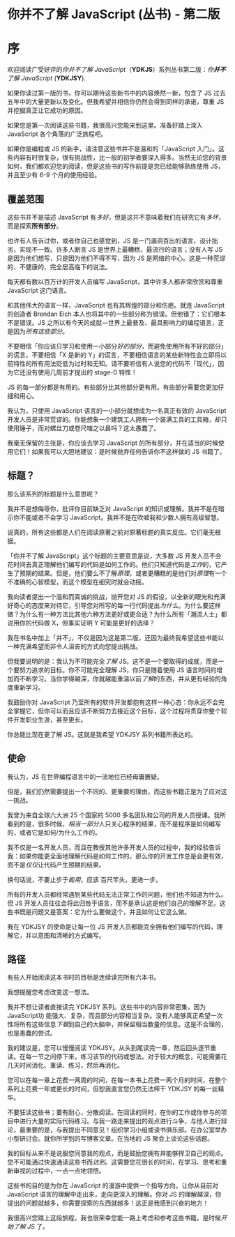 # 你并不了解 JavaScript (丛书) - 第二版
# 序

欢迎阅读广受好评的*你并不了解 JavaScript*（**YDKJS**）系列丛书第二版：*你**并不**了解 JavaScript* (**YDKJSY**).

如果你读过第一版的书，你可以期待这些新书中的内容焕然一新，包含了 JS 过去五年中的大量更新以及变化。但我希望并相信你仍然会得到同样的承诺，尊重 JS并挖掘真正让它成功的原因。

如果您是第一次阅读这些书籍，我很高兴您能来到这里。准备好踏上深入 JavaScript 各个角落的广泛旅程吧。

如果你是编程或 JS 的新手，请注意这些书并不是温和的「JavaScript 入门」。这些内容有时很复杂，很有挑战性，比一般的初学者要深入得多。当然无论您的背景如何，我们都欢迎您的阅读，但是这些书的写作前提是您已经能够熟练使用 JS，并且至少有 6-9 个月的使用经验。

## 覆盖范围

这些书并不是描述 JavaScript 有*多好*，但是这并不意味着我们在研究它有*多坏*，而是探索**所有部分**。

也许有人告诉过你，或者你自己也感觉到，JS 是一门漏洞百出的语言，设计拙劣，实现不一致。许多人断言 JS 是世界上最糟糕、最流行的语言；没有人写 JS 是因为他们想写，只是因为他们不得不写，因为 JS 是网络的中心。这是一种荒谬的、不健康的、完全居高临下的说法。

每天都有数以百万计的开发人员编写 JavaScript，其中许多人都非常欣赏和尊重 JavaScript 这门语言。

和其他伟大的语言一样，JavaScript 也有其辉煌的部分和伤疤。就连 JavaScript 的创造者 Brendan Eich 本人也将其中的一些部分称为错误。但他错了：它们根本不是错误。JS 之所以有今天的成就—世界上最普及、最具影响力的编程语言，正是因为*所有这些部分*。

不要相信「你应该只学习和使用一小部分*好的部分*，而避免使用所有不好的部分」的谎言。不要相信「X 是新的 Y」的谎言，不要相信语言的某些新特性会立即将以前特性的所有用法贬低为过时和无知。请不要听信有人说您的代码不「现代」，因为它还没有使用几周前才提出的 stage-0 特性！

JS 的每一部分都是有用的。有些部分比其他部分更有用。有些部分需要您更加仔细和用心。

我认为，只使用 JavaScript 语言的一小部分就想成为一名真正有效的 JavaScript 开发人员是非常荒谬的。你能想象一个建筑工人拥有一个装满工具的工具箱，却只使用锤子，而对螺丝刀或卷尺嗤之以鼻吗？这太愚蠢了。

我毫无保留的主张是，你应该去学习 JavaScript 的所有部分，并在适当的时候使用它们！如果我可以大胆地建议：是时候抛弃任何告诉你不这样做的 JS 书籍了。

## 标题？

那么该系列的标题是什么意思呢？

我并不是想侮辱你，批评你目前缺乏对 JavaScript 的知识或理解。我并不是在暗示你不能或者不会学习 JavaScript。我并不是在吹嘘我和少数人拥有高级智慧。

说真的，所有这些都是人们在阅读原著之前对原著标题的真实反应。它们毫无根据。

「你并不了解 JavaScript」这个标题的主要意思是说，大多数 JS 开发人员不会花时间去真正理解他们编写的代码是如何工作的。他们只知道代码是*工作*的，它产生了预期的结果。但是，他们要么不了解*原理*，或者更糟糕的是他们对*原理*有一个不准确的心智模型，而这个模型在细究时就会动摇。

我向读者提出一个温和而真诚的挑战，抛开您对 JS 的假设，以全新的眼光和充满好奇心的态度来对待它，引导您对所写的每一行代码提出*为什么*。为什么要这样做？为什么有一种方法比其他六种方法更好或更合适？为什么所有「潮流人士」都说用你的代码做 X，但事实证明 Y 可能是更好的选择？

我在书名中加上「并不」，不仅是因为这是第二版，还因为最终我希望这些书能以一种充满希望而非令人沮丧的方式向您提出挑战。

但我要说明的是：我认为不可能完全*了解* JS。这不是一个要取得的成就，而是一个要努力追求的目标。你不可能完全理解 JS，你只是随着使用 JS 语言时间的增加而不断学习。当你学得越深，你就越能重温以前*了解*的东西，并从更有经验的角度重新学习。

我鼓励你对 JavaScript 乃至所有的软件开发都抱有这样一种心态：你永远不会完全掌握它，但你可以而且应该不断努力去接近这个目标，这个过程将贯穿你整个软件开发职业生涯，甚至更长。

你总能比现在更了解 JS。这就是我希望 YDKJSY 系列书籍所表达的。

## 使命

我认为，JS 在世界编程语言中的一流地位已经毋庸置疑。

但是，我们仍然需要提出一个不同的、更重要的理由，而这些书籍正是为了应对这一挑战。

我曾为来自全球六大洲 25 个国家的 5000 多名团队和公司的开发人员授课。我所看到的是，很多时候，*相当一部分*人只关心程序的结果，而不是程序是如何编写的，或者它是如何/为什么工作的。

我不仅是一名开发人员，而且在教授其他许多开发人员的过程中，我的经验告诉我：如果你能更全面地理解代码是如何工作的，那么你的开发工作总是会更有效，而不是*仅仅*让代码产生预期的结果。

换句话说，不要止步于*能用*，应该 百尺竿头，更进一步。

所有的开发人员都经常遇到某些代码无法正常工作的问题，他们也不知道为什么。但 JS 开发人员往往会将此归咎于语言，而不是承认这是他们自己的理解不足。这些书既是问题又是答案：它为什么要做这个，并且如何让它这么做。

我在 YDKJSY 的使命是让每一位 JS 开发人员都能完全拥有他们编写的代码，理解它，并以意图和清晰的方式编写。

## 路径

有些人开始阅读这本书时的目标是连续读完所有六本书。

我想提醒您考虑改变这一想法。

我并不想让读者直接读完 YDKJSY 系列。这些书中的内容非常密集，因为 JavaScript功 能强大、复杂，而且部分内容相当复杂。没有人能够真正希望一次性将所有这些信息*下载*到自己的大脑中，并保留相当数量的信息。这是不合理的，也是愚蠢的尝试。

我的建议是，您可以慢慢阅读 YDKJSY。从头到尾读完一章，然后回头逐节重读。在每一节之间停下来，练习该节的代码或想法。对于较大的概念，可能需要花几天时间消化、重读、练习，然后再消化。

您可以在每一章上花费一两周的时间，在每一本书上花费一两个月的时间，在整个系列上花费一年或更长的时间，但恕我直言您仍然无法榨干 YDKJSY 的每一丝精华。

不要狂读这些书；要有耐心，分散阅读。在阅读的同时，在你的工作或你参与的项目中进行大量的实际代码练习。与我一路走来提出的观点进行斗争，与他人进行辩论，最重要的是，与我提出不同意见！组织学习小组或读书俱乐部。在办公室举办小型研讨会。就你所学到的写博客文章。在当地的 JS 聚会上谈论这些话题。

我的目标从来不是说服您同意我的观点，而是鼓励您拥有并能够捍卫自己的观点。您不可能通过快速通读这些书而*达到*。这需要您花很长的时间，在学习、思考和重新审视的过程中，一点一点地领悟。

这些书的目的是为你在 JavaScript 的漫游中提供一个指导方向，让你从目前对 JavaScript 语言的理解中走出来，走向更深入的理解。你对 JS 的理解越深，你提出的问题就越多，你需要探索的东西就越多！这正是我感到兴奋的地方！

我很高兴您踏上这段旅程，我也很荣幸您能一路上考虑和参考这些书籍。是时候*开始了解 JS* 了。
